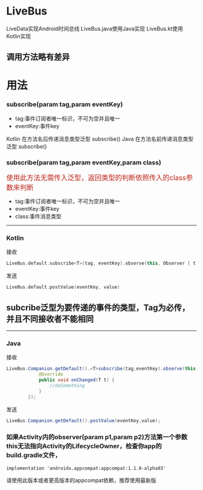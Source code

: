 # LiveBus

LiveData实现Android时间总线
LiveBus.java使用Java实现
LiveBus.kt使用Kotlin实现

## 调用方法略有差异

# 用法

### subscribe(param tag,param eventKey)

- tag:事件订阅者唯一标识，不可为空并且唯一
- eventKey:事件key

Kotlin 在方法名后传递消息类型泛型 subscribe<T>()
Java 在方法名前传递消息类型泛型 <T>subscribe()

### subscribe(param tag,param eventKey,param class)

<font color=#bc261a size = 4>使用此方法无需传入泛型，返回类型的判断依照传入的class参数来判断</font>

- tag:事件订阅者唯一标识，不可为空并且唯一
- eventKey:事件key
- class:事件消息类型

------

### Kotlin

接收

```kotlin
LiveBus.default.subscribe<T>(tag, eventKey).observe(this, Observer { t -> doSomething).show()
```

发送

```kotlin
LiveBus.default.postValue(eventKey, value)
```

## subcribe泛型为要传递的事件的类型，Tag为必传，并且不同接收者不能相同

------

### Java

接收

```java
LiveBus.Companion.getDefault().<T>subscribe(tag,eventKey).observe(this, new Observer<T>() {
            @Override
            public void onChanged(T t) {
                //doSomething
            }
        });
```

发送

```java
LiveBus.Companion.getDefault().postValue(eventKey,value);
```

### 如果Activity内的observer(param p1,param p2)方法第一个参数this无法指向Activity的LifecycleOwner，检查你app的build.gradle文件，

```
implementation 'androidx.appcompat:appcompat:1.1.0-alpha03' 
```

   请使用此版本或者更高版本的appcompat依赖，推荐使用最新版
